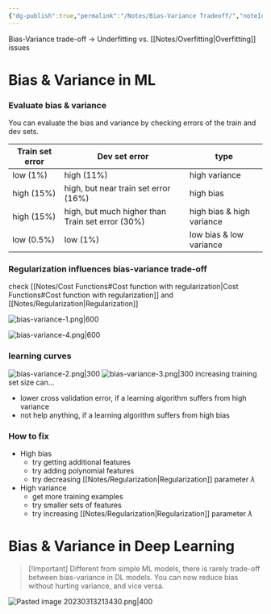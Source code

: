 ```yaml
---
{"dg-publish":true,"permalink":"/Notes/Bias-Variance Tradeoff/","noteIcon":""}
---
```


Bias-Variance trade-off -> Underfitting vs. [[Notes/Overfitting\|Overfitting]] issues

# Bias & Variance in ML
### Evaluate bias & variance
You can evaluate the bias and variance by checking errors of the train and dev sets. 

| Train set error | Dev set error | type |
| -- | -- | -- |
| low (1%) | high (11%) | high variance |
| high (15%) | high, but near train set error (16%) | high bias |
| high (15%) | high, but much higher than Train set error (30%) | high bias & high variance|
| low (0.5%) |  low (1%) | low bias & low variance |


### Regularization influences bias-variance trade-off
check [[Notes/Cost Functions#Cost function with regularization\|Cost Functions#Cost function with regularization]] and [[Notes/Regularization\|Regularization]]

![bias-variance-1.png|600](/img/user/assets/images/bias-variance-1.png)

![bias-variance-4.png|600](/img/user/assets/images/bias-variance-4.png)



### learning curves
![bias-variance-2.png|300](/img/user/assets/images/bias-variance-2.png)
![bias-variance-3.png|300](/img/user/assets/images/bias-variance-3.png)
increasing training set size can...
- lower cross validation error, if a learning algorithm suffers from high variance
- not help anything, if a learning algorithm suffers from high bias

### How to fix
- High bias
	- try getting additional features
	- try adding polynomial features
	- try decreasing [[Notes/Regularization\|Regularization]] parameter $\lambda$
- High variance
	- get more training examples
	- try smaller sets of features
	- try increasing [[Notes/Regularization\|Regularization]] parameter $\lambda$

# Bias & Variance in Deep Learning
> [!Important] Different from simple ML models, there is rarely trade-off between bias-variance in DL models. You can now reduce bias without hurting variance, and vice versa.

![Pasted image 20230313213430.png|400](/img/user/assets/images/Pasted%20image%2020230313213430.png)